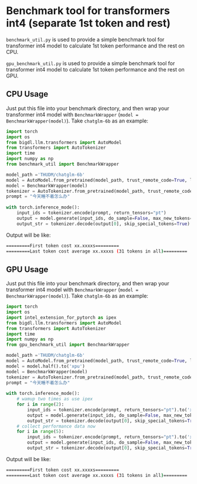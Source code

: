 # Benchmark tool for transformers int4 (separate 1st token and rest)

`benchmark_util.py` is used to provide a simple benchmark tool for transformer int4 model to calculate 1st token performance and the rest on CPU.

`gpu_benchmark_util.py` is used to provide a simple benchmark tool for transformer int4 model to calculate 1st token performance and the rest on GPU.

## CPU Usage
Just put this file into your benchmark directory, and then wrap your transformer int4 model with `BenchmarkWrapper` (`model = BenchmarkWrapper(model)`).
Take `chatglm-6b` as an example:
```python
import torch
import os
from bigdl.llm.transformers import AutoModel
from transformers import AutoTokenizer
import time
import numpy as np
from benchmark_util import BenchmarkWrapper

model_path ='THUDM/chatglm-6b'
model = AutoModel.from_pretrained(model_path, trust_remote_code=True, load_in_4bit=True)
model = BenchmarkWrapper(model)
tokenizer = AutoTokenizer.from_pretrained(model_path, trust_remote_code=True)
prompt = "今天睡不着怎么办"
 
with torch.inference_mode():
    input_ids = tokenizer.encode(prompt, return_tensors="pt")
    output = model.generate(input_ids, do_sample=False, max_new_tokens=32)
    output_str = tokenizer.decode(output[0], skip_special_tokens=True)
```
Output will be like:
```bash
=========First token cost xx.xxxxs=========
=========Last token cost average xx.xxxxs (31 tokens in all)=========
```

## GPU Usage
Just put this file into your benchmark directory, and then wrap your transformer int4 model with `BenchmarkWrapper` (`model = BenchmarkWrapper(model)`).
Take `chatglm-6b` as an example:
```python
import torch
import os
import intel_extension_for_pytorch as ipex
from bigdl.llm.transformers import AutoModel
from transformers import AutoTokenizer
import time
import numpy as np
from gpu_benchmark_util import BenchmarkWrapper

model_path ='THUDM/chatglm-6b'
model = AutoModel.from_pretrained(model_path, trust_remote_code=True, load_in_4bit=True)
model = model.half().to('xpu')
model = BenchmarkWrapper(model)
tokenizer = AutoTokenizer.from_pretrained(model_path, trust_remote_code=True)
prompt = "今天睡不着怎么办"
 
with torch.inference_mode():
    # wamup two times as use ipex
    for i in range(2):
        input_ids = tokenizer.encode(prompt, return_tensors="pt").to('xpu')
        output = model.generate(input_ids, do_sample=False, max_new_tokens=32)
        output_str = tokenizer.decode(output[0], skip_special_tokens=True)
    # collect performance data now
    for i in range(5):
        input_ids = tokenizer.encode(prompt, return_tensors="pt").to('xpu')
        output = model.generate(input_ids, do_sample=False, max_new_tokens=32)
        output_str = tokenizer.decode(output[0], skip_special_tokens=True)
```
Output will be like:
```bash
=========First token cost xx.xxxxs=========
=========Last token cost average xx.xxxxs (31 tokens in all)=========
```
